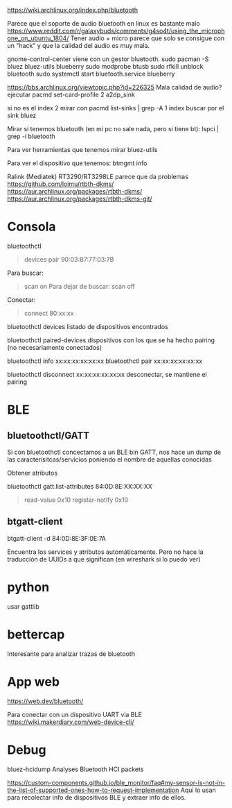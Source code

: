 https://wiki.archlinux.org/index.php/bluetooth

Parece que el soporte de audio bluetooth en linux es bastante malo
https://www.reddit.com/r/galaxybuds/comments/g4so4t/using_the_microphone_on_ubuntu_1804/
Tener audio + micro parece que solo se consigue con un "hack" y que la calidad del audio es muy mala.


gnome-control-center viene con un gestor bluetooth.
sudo pacman -S bluez bluez-utils blueberry
sudo modprobe btusb
sudo rfkill unblock bluetooth
sudo systemctl start bluetooth.service
blueberry

https://bbs.archlinux.org/viewtopic.php?id=226325
Mala calidad de audio? ejecutar
pacmd set-card-profile 2 a2dp_sink

si no es el index 2 mirar con
pacmd list-sinks | grep -A 1 index
  buscar por el sink bluez




Mirar si tenemos bluetooth (en mi pc no sale nada, pero si tiene bt):
lspci | grep -i bluetooth

Para ver herramientas que tenemos mirar bluez-utils

Para ver el dispositivo que tenemos:
btmgmt info


Ralink (Mediatek) RT3290/RT3298LE parece que da problemas
https://github.com/loimu/rtbth-dkms/
https://aur.archlinux.org/packages/rtbth-dkms/
https://aur.archlinux.org/packages/rtbth-dkms-git/


# Consola
bluetoothctl
> devices
> pair 90:03:B7:77:03:7B

Para buscar:
> scan on
Para dejar de buscar:
> scan off

Conectar:
> connect 80:xx:xx

bluetoothctl devices
  listado de dispositivos encontrados

bluetoothctl paired-devices
  dispositivos con los que se ha hecho pairing (no necesariamente conectados)


bluetoothctl info xx:xx:xx:xx:xx:xx
bluetoothctl pair xx:xx:xx:xx:xx:xx

bluetoothctl disconnect xx:xx:xx:xx:xx:xx
  desconectar, se mantiene el pairing

# BLE

## bluetoothctl/GATT
Si con bluetoothctl concectamos a un BLE bin GATT, nos hace un dump de las caracterísitcas/servicios poniendo el nombre de aquellas conocidas



Obtener atributos

bluetoothctl gatt.list-attributes 84:0D:8E:XX:XX:XX

> read-value 0x10
> register-notify 0x10


## btgatt-client
btgatt-client -d 84:0D:8E:3F:0E:7A

Encuentra los services y atributos automáticamente.
Pero no hace la traducción de UUIDs a que significan (en wireshark si lo puedo ver)


# python
usar gattlib


# bettercap
Interesante para analizar trazas de bluetooth


# App web
https://web.dev/bluetooth/

Para conectar con un dispositivo UART via BLE
https://wiki.makerdiary.com/web-device-cli/


# Debug
bluez-hcidump
Analyses Bluetooth HCI packets

https://custom-components.github.io/ble_monitor/faq#my-sensor-is-not-in-the-list-of-supported-ones-how-to-request-implementation
Aqui lo usan para recolectar info de dispositivos BLE y extraer info de ellos.
